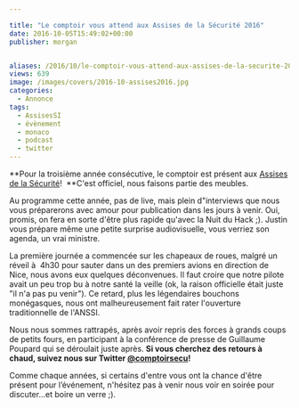 ```yaml
---

title: "Le comptoir vous attend aux Assises de la Sécurité 2016"
date: 2016-10-05T15:49:02+00:00
publisher: morgan


aliases: /2016/10/le-comptoir-vous-attend-aux-assises-de-la-securite-2016/
views: 639
image: /images/covers/2016-10-assises2016.jpg
categories:
  - Annonce
tags:
  - AssisesSI
  - évènement
  - monaco
  - podcast
  - twitter
---
```



**Pour la troisième année consécutive, le comptoir est présent aux [Assises de la Sécurité](https://www.lesassisesdelasecurite.com/)!  **C'est officiel, nous faisons partie des meubles.

Au programme cette année, pas de live, mais plein d"interviews que nous vous préparerons avec amour pour publication dans les jours à venir. Oui, promis, on fera en sorte d'être plus rapide qu'avec la Nuit du Hack ;). Justin vous prépare même une petite surprise audiovisuelle, vous verriez son agenda, un vrai ministre.

La première journée a commencée sur les chapeaux de roues, malgré un réveil à  4h30 pour sauter dans un des premiers avions en direction de Nice, nous avons eux quelques déconvenues. Il faut croire que notre pilote avait un peu trop bu à notre santé la veille (ok, la raison officielle était juste "il n'a pas pu venir"). Ce retard, plus les légendaires bouchons monégasques, nous ont malheureusement fait rater l'ouverture traditionnelle de l'ANSSI.

Nous nous sommes rattrapés, après avoir repris des forces à grands coups de petits fours, en participant à la conférence de presse de Guillaume Poupard qui se déroulait juste après. **Si vous cherchez des retours à chaud, suivez nous sur Twitter [@comptoirsecu](https://twitter.com/comptoirsecu?lang=fr)!**

Comme chaque années, si certains d'entre vous ont la chance d'être présent pour l’événement, n'hésitez pas à venir nous voir en soirée pour discuter...et boire un verre ;).
